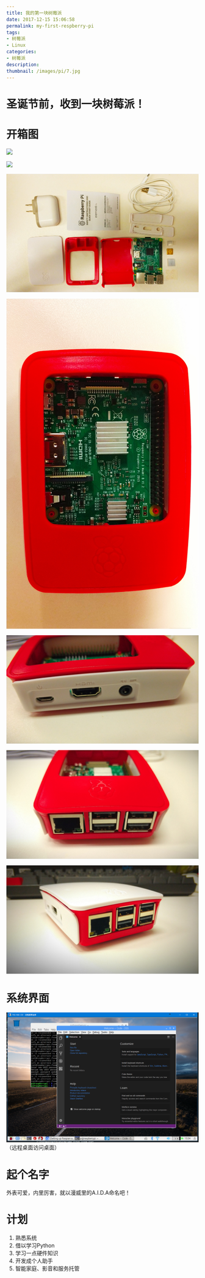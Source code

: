 ```yaml
---
title: 我的第一块树莓派
date: 2017-12-15 15:06:58
permalink: my-first-respberry-pi
tags:
- 树莓派
- Linux
categories:
- 树莓派
description:
thumbnail: /images/pi/7.jpg
---
```


# 圣诞节前，收到一块树莓派！

# 开箱图

![](/images/pi/1.png)

![](/images/pi/2.jpg)

![](/images/pi/3.jpg)

![](/images/pi/4.jpg)

![](/images/pi/5.jpg)

![](/images/pi/6.jpg)

![](/images/pi/7.jpg)

# 系统界面

![](/images/pi/8.png)
（远程桌面访问桌面）

# 起个名字

外表可爱，内里厉害，就以漫威里的A.I.D.A命名吧！

# 计划

1. 熟悉系统
2. 借以学习Python
3. 学习一点硬件知识
2. 开发成个人助手
3. 智能家庭、影音和服务托管
